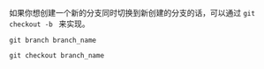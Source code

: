 如果你想创建一个新的分支同时切换到新创建的分支的话，可以通过 `git checkout -b ` 来实现。

```
git branch branch_name

git checkout branch_name

```

